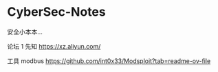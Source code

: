 # CyberSec-Notes
安全小本本...

论坛
1 先知 https://xz.aliyun.com/

工具
modbus https://github.com/int0x33/Modsploit?tab=readme-ov-file
